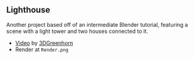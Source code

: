 ## Lighthouse

Another project based off of an intermediate Blender tutorial,
featuring a scene with a light tower and two houses connected to it.

- [Video](https://www.youtube.com/watch?v=1hlpX-8EzmE) by [3DGreenhorn](https://youtube.com/c/3DGreenhorn)
- Render at `Render.png`
